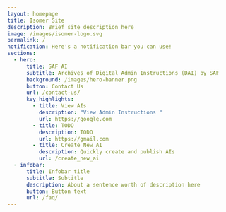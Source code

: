 ```yaml
---
layout: homepage
title: Isomer Site
description: Brief site description here
image: /images/isomer-logo.svg
permalink: /
notification: Here's a notification bar you can use!
sections:
  - hero:
      title: SAF AI
      subtitle: Archives of Digital Admin Instructions (DAI) by SAF
      background: /images/hero-banner.png
      button: Contact Us
      url: /contact-us/
      key_highlights:
        - title: View AIs
          description: "View Admin Instructions "
          url: https://google.com
        - title: TODO
          description: TODO
          url: https://gmail.com
        - title: Create New AI
          description: Quickly create and publish AIs
          url: /create_new_ai
  - infobar:
      title: Infobar title
      subtitle: Subtitle
      description: About a sentence worth of description here
      button: Button text
      url: /faq/
---
```

